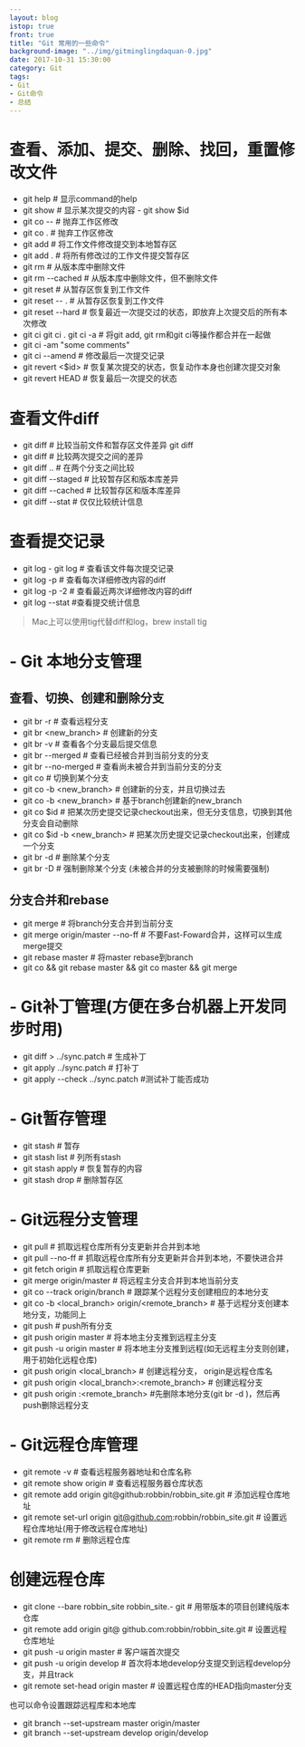 ```yaml
---
layout: blog
istop: true
front: true
title: "Git 常用的一些命令"
background-image: "../img/gitminglingdaquan-0.jpg"
date: 2017-10-31 15:30:00
category: Git
tags:
- Git
- Git命令
- 总结
---
```


# 查看、添加、提交、删除、找回，重置修改文件

- git help <command> # 显示command的help
- git show # 显示某次提交的内容 - git show $id
- git co -- <file> # 抛弃工作区修改
- git co . # 抛弃工作区修改
- git add <file> # 将工作文件修改提交到本地暂存区
- git add . # 将所有修改过的工作文件提交暂存区
- git rm <file> # 从版本库中删除文件
- git rm <file> --cached # 从版本库中删除文件，但不删除文件
- git reset <file> # 从暂存区恢复到工作文件
- git reset -- . # 从暂存区恢复到工作文件
- git reset --hard # 恢复最近一次提交过的状态，即放弃上次提交后的所有本次修改
- git ci <file> git ci . git ci -a # 将git add, git rm和git ci等操作都合并在一起做　　　　　　　　　　　　　　　　　　　　　　　　　　　　　　　　　　　　
- git ci -am "some comments"
- git ci --amend # 修改最后一次提交记录
- git revert <$id> # 恢复某次提交的状态，恢复动作本身也创建次提交对象
- git revert HEAD # 恢复最后一次提交的状态

# 查看文件diff

- git diff <file> # 比较当前文件和暂存区文件差异 git diff
- git diff <id1><id2> # 比较两次提交之间的差异
- git diff <branch1>..<branch2> # 在两个分支之间比较
- git diff --staged # 比较暂存区和版本库差异
- git diff --cached # 比较暂存区和版本库差异
- git diff --stat # 仅仅比较统计信息

# 查看提交记录

- git log - git log <file> # 查看该文件每次提交记录
- git log -p <file> # 查看每次详细修改内容的diff
- git log -p -2 # 查看最近两次详细修改内容的diff
- git log --stat #查看提交统计信息

> Mac上可以使用tig代替diff和log，brew install tig

# - Git 本地分支管理

## 查看、切换、创建和删除分支

- git br -r # 查看远程分支
- git br <new_branch> # 创建新的分支
- git br -v # 查看各个分支最后提交信息
- git br --merged # 查看已经被合并到当前分支的分支
- git br --no-merged # 查看尚未被合并到当前分支的分支
- git co <branch> # 切换到某个分支
- git co -b <new_branch> # 创建新的分支，并且切换过去
- git co -b <new_branch> <branch> # 基于branch创建新的new_branch
- git co $id # 把某次历史提交记录checkout出来，但无分支信息，切换到其他分支会自动删除
- git co $id -b <new_branch> # 把某次历史提交记录checkout出来，创建成一个分支
- git br -d <branch> # 删除某个分支
- git br -D <branch> # 强制删除某个分支 (未被合并的分支被删除的时候需要强制)

## 分支合并和rebase

- git merge <branch> # 将branch分支合并到当前分支
- git merge origin/master --no-ff # 不要Fast-Foward合并，这样可以生成merge提交
- git rebase master <branch> # 将master rebase到branch 
- git co <branch> && git rebase master && git co master && git merge <branch>

# - Git补丁管理(方便在多台机器上开发同步时用)

- git diff > ../sync.patch # 生成补丁
- git apply ../sync.patch # 打补丁
- git apply --check ../sync.patch #测试补丁能否成功

# - Git暂存管理

- git stash # 暂存
- git stash list # 列所有stash
- git stash apply # 恢复暂存的内容
- git stash drop # 删除暂存区

# - Git远程分支管理

- git pull # 抓取远程仓库所有分支更新并合并到本地
- git pull --no-ff # 抓取远程仓库所有分支更新并合并到本地，不要快进合并
- git fetch origin # 抓取远程仓库更新
- git merge origin/master # 将远程主分支合并到本地当前分支
- git co --track origin/branch # 跟踪某个远程分支创建相应的本地分支
- git co -b <local_branch> origin/<remote_branch> # 基于远程分支创建本地分支，功能同上
- git push # push所有分支
- git push origin master # 将本地主分支推到远程主分支
- git push -u origin master # 将本地主分支推到远程(如无远程主分支则创建，用于初始化远程仓库)
- git push origin <local_branch> # 创建远程分支， origin是远程仓库名
- git push origin <local_branch>:<remote_branch> # 创建远程分支
- git push origin :<remote_branch> #先删除本地分支(git br -d <branch>)，然后再push删除远程分支

# - Git远程仓库管理

- git remote -v # 查看远程服务器地址和仓库名称
- git remote show origin # 查看远程服务器仓库状态
- git remote add origin git@github:robbin/robbin_site.git # 添加远程仓库地址
- git remote set-url origin git@github.com:robbin/robbin_site.git # 设置远程仓库地址(用于修改远程仓库地址) 
- git remote rm <repository> # 删除远程仓库

# 创建远程仓库

- git clone --bare robbin_site robbin_site.- git # 用带版本的项目创建纯版本仓库
- git remote add origin git@ github.com:robbin/robbin_site.git # 设置远程仓库地址
- git push -u origin master # 客户端首次提交
- git push -u origin develop # 首次将本地develop分支提交到远程develop分支，并且track
- git remote set-head origin master # 设置远程仓库的HEAD指向master分支

也可以命令设置跟踪远程库和本地库
- git branch --set-upstream master origin/master
- git branch --set-upstream develop origin/develop
